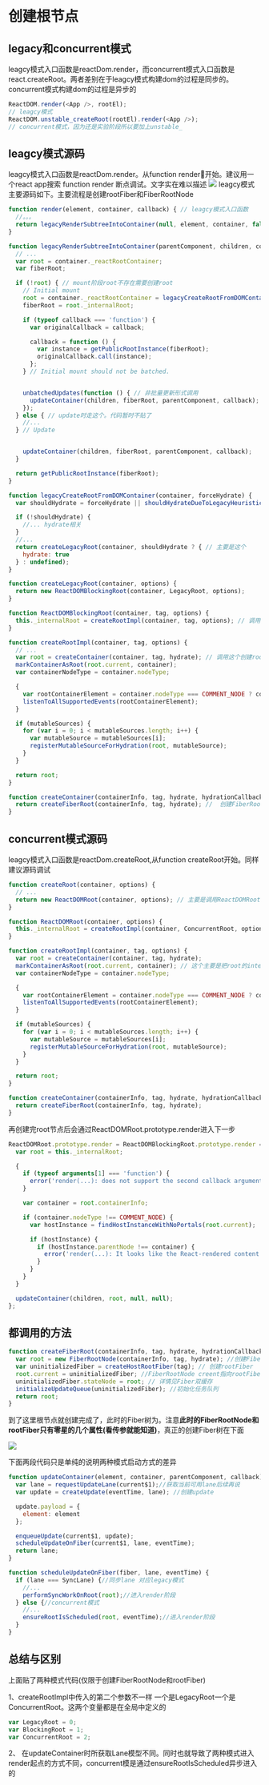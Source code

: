 # 创建根节点
## legacy和concurrent模式
leagcy模式入口函数是reactDom.render，而concurrent模式入口函数是react.createRoot。两者差别在于leagcy模式构建dom的过程是同步的。concurrent模式构建dom的过程是异步的
```js
ReactDOM.render(<App />, rootEl);
// leagcy模式
ReactDOM.unstable_createRoot(rootEl).render(<App />);
// concurrent模式，因为还是实验阶段所以要加上unstable_
```
## leagcy模式源码
leagcy模式入口函数是reactDom.render。从function render开始。建议用一个react app搜索 function render 断点调试。文字实在难以描述
![](http://47.96.135.132/prcture/2.png)
leagcy模式主要源码如下。主要流程是创建rootFiber和FiberRootNode
```js
function render(element, container, callback) { // leagcy模式入口函数
  //。。。
  return legacyRenderSubtreeIntoContainer(null, element, container, false, callback); // 调用legacyRenderSubtreeIntoContainer
}
```
```js
function legacyRenderSubtreeIntoContainer(parentComponent, children, container, forceHydrate, callback) {
  // ...
  var root = container._reactRootContainer;
  var fiberRoot;

  if (!root) { // mount阶段root不存在需要创建root
    // Initial mount
    root = container._reactRootContainer = legacyCreateRootFromDOMContainer(container, forceHydrate); // 调用这个函数创建root
    fiberRoot = root._internalRoot;

    if (typeof callback === 'function') {
      var originalCallback = callback;

      callback = function () {
        var instance = getPublicRootInstance(fiberRoot);
        originalCallback.call(instance);
      };
    } // Initial mount should not be batched.


    unbatchedUpdates(function () { // 非批量更新形式调用
      updateContainer(children, fiberRoot, parentComponent, callback); // 两种模式都会用到的方法详情见下面
    });
  } else { // update时走这个。代码暂时不贴了
    //...  
  } // Update


    updateContainer(children, fiberRoot, parentComponent, callback);
  }

  return getPublicRootInstance(fiberRoot);
}
```
```js
function legacyCreateRootFromDOMContainer(container, forceHydrate) {
  var shouldHydrate = forceHydrate || shouldHydrateDueToLegacyHeuristic(container); // First clear any existing content.

  if (!shouldHydrate) {
    //... hydrate相关
  }
  //...
  return createLegacyRoot(container, shouldHydrate ? { // 主要是这个
    hydrate: true
  } : undefined);
}
```
```js
function createLegacyRoot(container, options) {
  return new ReactDOMBlockingRoot(container, LegacyRoot, options);
}
```
```js
function ReactDOMBlockingRoot(container, tag, options) {
  this._internalRoot = createRootImpl(container, tag, options); // 调用这个方法赋值this._internalRoot结合legacyRenderSubtreeIntoContainer这个返回值将成为rootFiber
}
```
```js
function createRootImpl(container, tag, options) {
  // ...
  var root = createContainer(container, tag, hydrate); // 调用这个创建root
  markContainerAsRoot(root.current, container);
  var containerNodeType = container.nodeType;

  {
    var rootContainerElement = container.nodeType === COMMENT_NODE ? container.parentNode : container;
    listenToAllSupportedEvents(rootContainerElement);
  }

  if (mutableSources) {
    for (var i = 0; i < mutableSources.length; i++) {
      var mutableSource = mutableSources[i];
      registerMutableSourceForHydration(root, mutableSource);
    }
  }

  return root;
}
```
```js
function createContainer(containerInfo, tag, hydrate, hydrationCallbacks) {
  return createFiberRoot(containerInfo, tag, hydrate); //  创建FiberRootNode和rootFiber两种模式都会调用这个方法，详情见下面
}
```
## concurrent模式源码
leagcy模式入口函数是reactDom.createRoot,从function createRoot开始。同样建议源码调试
```js
function createRoot(container, options) {
  // ...
  return new ReactDOMRoot(container, options); // 主要是调用ReactDOMRoot
}
```
```js
function ReactDOMRoot(container, options) {
  this._internalRoot = createRootImpl(container, ConcurrentRoot, options); // 创建rootFiber
}
```
```js
function createRootImpl(container, tag, options) {
  var root = createContainer(container, tag, hydrate); 
  markContainerAsRoot(root.current, container); // 这个主要是把root的internalContainerInstanceKey属性设置为hostRoot
  var containerNodeType = container.nodeType;

  {
    var rootContainerElement = container.nodeType === COMMENT_NODE ? container.parentNode : container;
    listenToAllSupportedEvents(rootContainerElement);
  }

  if (mutableSources) {
    for (var i = 0; i < mutableSources.length; i++) {
      var mutableSource = mutableSources[i];
      registerMutableSourceForHydration(root, mutableSource);
    }
  }

  return root;
}
```
```js
function createContainer(containerInfo, tag, hydrate, hydrationCallbacks) {
  return createFiberRoot(containerInfo, tag, hydrate); 
}
```
再创建完root节点后会通过ReactDOMRoot.prototype.render进入下一步
```js
ReactDOMRoot.prototype.render = ReactDOMBlockingRoot.prototype.render = function (children) {
  var root = this._internalRoot;

  {
    if (typeof arguments[1] === 'function') {
      error('render(...): does not support the second callback argument. ' + 'To execute a side effect after rendering, declare it in a component body with useEffect().');
    }

    var container = root.containerInfo;

    if (container.nodeType !== COMMENT_NODE) {
      var hostInstance = findHostInstanceWithNoPortals(root.current);

      if (hostInstance) {
        if (hostInstance.parentNode !== container) {
          error('render(...): It looks like the React-rendered content of the ' + 'root container was removed without using React. This is not ' + 'supported and will cause errors. Instead, call ' + "root.unmount() to empty a root's container.");
        }
      }
    }
  }

  updateContainer(children, root, null, null);
};
```
## 都调用的方法
```js
function createFiberRoot(containerInfo, tag, hydrate, hydrationCallbacks) {
  var root = new FiberRootNode(containerInfo, tag, hydrate); //创建FiberRootNode
  var uninitializedFiber = createHostRootFiber(tag); // 创建rootFiber
  root.current = uninitializedFiber; //FiberRootNode creent指向rootFiber详情
  uninitializedFiber.stateNode = root; // 详情见Fiber双缓存
  initializeUpdateQueue(uninitializedFiber); //初始化任务队列
  return root;
}
```
到了这里根节点就创建完成了，此时的Fiber树为。注意**此时的FiberRootNode和rootFiber只有零星的几个属性(看传参就能知道)**，真正的创建Fiber树在下面

![](http://47.96.135.132/prcture/3.png)

下面两段代码只是单纯的说明两种模式启动方式的差异
```js
function updateContainer(element, container, parentComponent, callback) {
  var lane = requestUpdateLane(current$1);//获取当前可用lane后续再说
  var update = createUpdate(eventTime, lane); //创建update

  update.payload = {
    element: element
  };

  enqueueUpdate(current$1, update);
  scheduleUpdateOnFiber(current$1, lane, eventTime);
  return lane;
}
```
``` js
function scheduleUpdateOnFiber(fiber, lane, eventTime) {
  if (lane === SyncLane) {//同步lane 对应legacy模式
    //...
    performSyncWorkOnRoot(root);//进入render阶段
  } else {//concurrent模式
    //...
    ensureRootIsScheduled(root, eventTime);//进入render阶段
  } 
}
```
## 总结与区别
上面贴了两种模式代码(仅限于创建FiberRootNode和rootFiber)

1、createRootImpl中传入的第二个参数不一样 一个是LegacyRoot一个是ConcurrentRoot。这两个变量都是在全局中定义的
```js
var LegacyRoot = 0;
var BlockingRoot = 1;
var ConcurrentRoot = 2;
```
2、 在updateContainer时所获取Lane模型不同。同时也就导致了两种模式进入render起点的方式不同，concurrent模是通过ensureRootIsScheduled异步进入的



